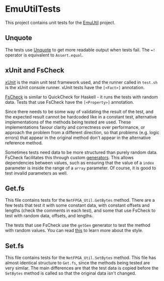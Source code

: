 EmuUtilTests
=============

This project contains unit tests for the [EmuUtil](../EmuUtil) project.

Unquote
--------

The tests use [Unquote](https://github.com/SwensenSoftware/unquote)
to get more readable output when tests fail. The `=!` operator is equivalent to
`Assert.equal`.

xUnit and FsCheck
------------------

[xUnit](https://xunit.github.io/) is the main unit test framework used, and the runner
called in `test.sh` is the xUnit console runner. xUnit tests have the `[<Fact>]` annotation.

[FsCheck](https://fscheck.github.io/FsCheck/) is similar to QuickCheck for Haskell - it
runs the tests with random data. Tests that use FsCheck have the `[<Property>]` annotation.

Since there needs to be some way of validating the result of the test, and the expected
result cannot be hardcoded like in a constant test, alternative implementations of the methods
being tested are used. These implementations favour clarity and correctness over performance,
or approach the problem from a different direction, so that problems (e.g. logic errors) that
appear in the original method don't appear in the alternative reference method.

Sometimes tests need data to be more structured than purely random data. FsCheck facilitates
this through custom [generators](https://fscheck.github.io/FsCheck/TestData.html). This allows
dependencies between values, such as ensuring that the value of a `index` parameter is inside
the range of a `array` parameter. Of course, it is good to test invalid parameters as well.

Get.fs
-------

This file contains tests for the `NetFPGA_Util.GetBytes` method. There are a few tests
that test it with some constant data, with constant offsets and lengths (check the comments
in each test), and some that use FsCheck to test with random data, offsets, and lengths.

The tests that use FsCheck use the `getGen` generator to test the method with random values.
You can read [this](http://blog.ploeh.dk/2015/09/08/ad-hoc-arbitraries-with-fscheckxunit/)
to learn more about the style.

Set.fs
-------

This file contains tests for the `NetFPGA_Util.SetBytes` method. This file has almost
identical structure to `Get.fs`, since the methods being tested are very similar. The main
differences are that the test data is copied before the `SetBytes` method is called so that
the original data isn't changed.